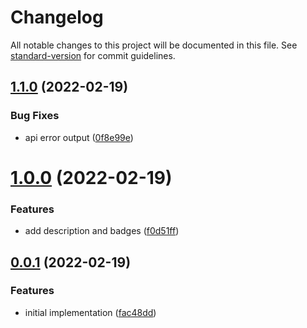 # Changelog

All notable changes to this project will be documented in this file. See [standard-version](https://github.com/conventional-changelog/standard-version) for commit guidelines.

## [1.1.0](https://github.com/public-js/cc-github-releaser/compare/1.0.0...1.1.0) (2022-02-19)


### Bug Fixes

* api error output ([0f8e99e](https://github.com/public-js/cc-github-releaser/commit/0f8e99e7c9873545a72b06386a6a2f40e0f31287))

# [1.0.0](https://github.com/public-js/cc-github-releaser/compare/0.0.1...1.0.0) (2022-02-19)


### Features

* add description and badges ([f0d51ff](https://github.com/public-js/cc-github-releaser/commit/f0d51ff5c54cd1d821236132f95cbef506711852))



## [0.0.1](https://github.com/public-js/cc-github-releaser/compare/fac48dd7efb71cb56670a67cecd2cfe4ec6055fc...0.0.1) (2022-02-19)


### Features

* initial implementation ([fac48dd](https://github.com/public-js/cc-github-releaser/commit/fac48dd7efb71cb56670a67cecd2cfe4ec6055fc))
